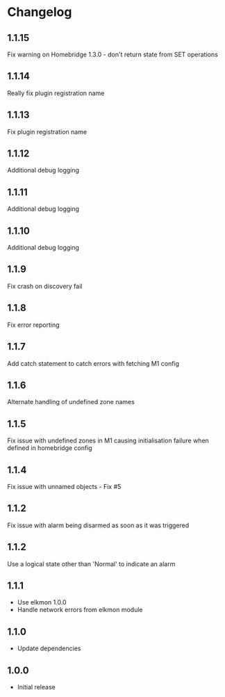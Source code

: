Changelog
=========
1.1.15
------
Fix warning on Homebridge 1.3.0 - don't return state from SET operations

1.1.14
------
Really fix plugin registration name

1.1.13
------
Fix plugin registration name

1.1.12
------
Additional debug logging

1.1.11
------
Additional debug logging

1.1.10
------
Additional debug logging

1.1.9
-----
Fix crash on discovery fail

1.1.8
-----
Fix error reporting

1.1.7
-----
Add catch statement to catch errors with fetching M1 config

1.1.6
-----
Alternate handling of undefined zone names

1.1.5
-----
Fix issue with undefined zones in M1 causing initialisation failure when defined in homebridge config

1.1.4
-----
Fix issue with unnamed objects - Fix #5

1.1.2
-----
Fix issue with alarm being disarmed as soon as it was triggered

1.1.2
-----
Use a logical state other than 'Normal' to indicate an alarm

1.1.1
-----
* Use elkmon 1.0.0
* Handle network errors from elkmon module

1.1.0
-----
* Update dependencies

1.0.0
-----
* Initial release
